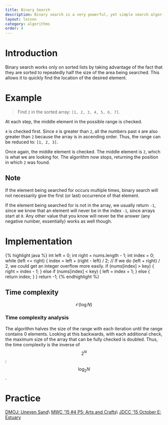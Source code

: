 ```yaml
---
title: Binary Search
description: Binary search is a very powerful, yet simple search algorithm. It operates on a sorted set of elements.
layout: lesson
category: algorithms
order: 4
---
```


# Introduction
Binary search works only on sorted lists by taking advantage of the fact that they are sorted to repeatedly half the size of the area being searched. This allows it to quickly find the location of the desired element.

# Example
> Find `2` in the sorted array: `[1, 2, 3, 4, 5, 6, 7]`.

At each step, the middle element in the possible range is checked.

`4` is checked first. Since `4` is greater than `2`, all the numbers past `4` are also greater than `2` because the array is in ascending order. Thus, the range can be reduced to: `[1, 2, 3]`.

Once again, the middle element is checked. The middle element is `2`, which is what we are looking for. The algorithm now stops, returning the position in which `2` was found.

## Note
If the element being searched for occurs multiple times, binary search will not necessarily give the first (or last) occurrence of that element.

If the element being searched for is not in the array, we usually return `-1`, since we know that an element will never be in the index `-1`, since arrays start at `0`. Any other value that you know will never be the answer (any negative number, essentially) works as well though.

# Implementation
{% highlight java %}
int left = 0;
int right = nums.length - 1;
int index = 0;
while (left <= right) {
	index = left + (right - left) / 2; // If we do (left + right) / 2, we could get an integer overflow more easily.
	if (nums[index] > key) {
		right = index - 1;
	} else if (nums[index] < key) {
		left = index + 1;
	} else {
		return index;
	}
}
return -1;
{% endhighlight %}

## Time complexity
$$\mathcal{O}(\log N)$$

### Time complexity analysis
The algorithm halves the size of the range with each iteration until the range contains 0 elements. Looking at this backwards, with each additional check, the maximum size of the array that can be fully checked is doubled. Thus, the time complexity is the inverse of $$2^N$$: $$\log_2N$$.

# Practice
[DMOJ: Uneven Sand](https://dmoj.ca/problem/seed2)\\
[MWC '15 #4 P5: Arts and Crafts](https://dmoj.ca/problem/mwc15c4p5)\\
[JDCC '15 October E: Estuary](http://mcpt.ca/problems/jdcc15octe) <!-- TODO: Change to relative link to new site. -->
